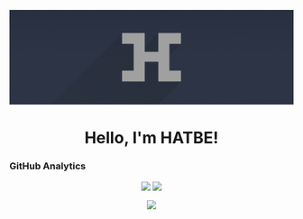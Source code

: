 ![Hatbe Banner](img/banner.png)
<h1 align="center">Hello, I'm HATBE!</h1>

### GitHub Analytics
<p align="center"><img height="180em" align="center" src="https://github-readme-stats.vercel.app/api?username=hatbe&show_icons=true&theme=github_dark&hide_border=true">
<img height="180em" align="center"  src="https://github-readme-stats.vercel.app/api/top-langs?username=hatbe&theme=github_dark&layout=compact&hide_border=true"></p>
<p align="center"><img align="center" height="180em" src="https://github-readme-streak-stats.herokuapp.com/?user=hatbe&theme=black-ice&hide_border=true&stroke=0000&background=0D1117&ring=1F6FEB&fire1F6FEB&currStreakLabel=1F6FEB"/></p>
